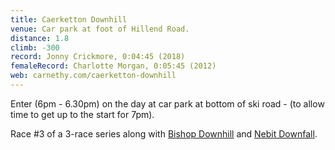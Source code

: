 ```yaml
---
title: Caerketton Downhill
venue: Car park at foot of Hillend Road.
distance: 1.8
climb: -300
record: Jonny Crickmore, 0:04:45 (2018)
femaleRecord: Charlotte Morgan, 0:05:45 (2012)
web: carnethy.com/caerketton-downhill
---
```


Enter (6pm - 6.30pm) on the day at car park at bottom of ski road -
(to allow time to get up to the start for 7pm).

Race #3 of a 3-race series along with [Bishop
Downhill](/races/BishopDownhill) and [Nebit
Downfall](/races/NebitDownhill).
